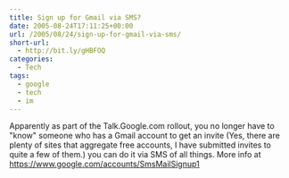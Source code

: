 ```yaml
---
title: Sign up for Gmail via SMS?
date: 2005-08-24T17:11:25+00:00
url: /2005/08/24/sign-up-for-gmail-via-sms/
short-url:
  - http://bit.ly/gHBFOQ
categories:
  - Tech
tags:
  - google
  - tech
  - im
---
```

Apparently as part of the Talk.Google.com rollout, you no longer have to "know" someone who has a Gmail account to get an invite (Yes, there are plenty of sites that aggregate free accounts, I have submitted invites to quite a few of them.) you can do it via SMS of all things. More info at https://www.google.com/accounts/SmsMailSignup1